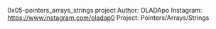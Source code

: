 0x05-pointers_arrays_strings
project
Author: OLADApo
Instagram: https://www.instagram.com/oladap0
Project: Pointers/Arrays/Strings
